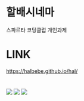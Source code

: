 # 할배시네마
스파르타 코딩클럽 개인과제

# LINK
https://halbebe.github.io/hal/

# 
<img src="https://img.shields.io/badge/javascript-F7DF1E?style=for-the-badge&logo=javascript&logoColor=white"/> <img src="https://img.shields.io/badge/html5-E34F26?style=for-the-badge&logo=html5&logoColor=white"/>  <img src="https://img.shields.io/badge/bilibili-00a1D6?style=for-the-badge&logo=bilibili&logoColor=white"/> 

